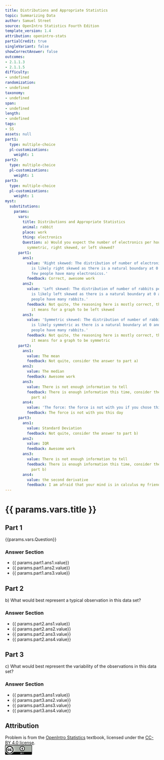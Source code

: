 ```yaml
---
title: Distributions and Appropriate Statistics
topic: Summarizing Data
author: Samuel Street
source: OpenIntro Statistics Fourth Edition
template_version: 1.4
attribution: openintro-stats
partialCredit: true
singleVariant: false
showCorrectAnswer: false
outcomes:
- 2.1.1.3
- 2.1.1.5
difficulty:
- undefined
randomization:
- undefined
taxonomy:
- undefined
span:
- undefined
length:
- undefined
tags:
- SS
assets: null
part1:
  type: multiple-choice
  pl-customizations:
    weight: 1
part2:
  type: multiple-choice
  pl-customizations:
    weight: 1
part3:
  type: multiple-choice
  pl-customizations:
    weight: 1
myst:
  substitutions:
    params:
      vars:
        title: Distributions and Appropriate Statistics
        animal: rabbit
        place: work
        thing: electronics
        Question: a) Would you expect the number of electronics per household to be
          symmetric, right skewed, or left skewed?
      part1:
        ans1:
          value: 'Right skewed: The distribution of number of electronicss per household
            is likely right skewed as there is a natural boundary at 0 and only a
            few people have many electronicss.'
          feedback: Correct, awesome work
        ans2:
          value: 'Left skewed: The distribution of number of rabbits per household
            is likely left skewed as there is a natural boundary at 0 and only a few
            people have many rabbits.'
          feedback: Not quite, the reasoning here is mostly correct, think over what
            it means for a graph to be left skewed
        ans3:
          value: 'Symmetric skewed: The distribution of number of rabbits per household
            is likely symmetric as there is a natural boundary at 0 and only a few
            people have many rabbits.'
          feedback: Not quite, the reasoning here is mostly correct, think over what
            it means for a graph to be symmetric
      part2:
        ans1:
          value: The mean
          feedback: Not quite, consider the answer to part a)
        ans2:
          value: The median
          feedback: Awesome work
        ans3:
          value: There is not enough information to tell
          feedback: There is enough information this time, consider the answer to
            part a)
        ans4:
          value: 'The force: the force is not with you if you chose this one'
          feedback: The force is not with you this day
      part3:
        ans1:
          value: Standard Deviation
          feedback: Not quite, consider the answer to part b)
        ans2:
          value: IQR
          feedback: Awesome work
        ans3:
          value: There is not enough information to tell
          feedback: There is enough information this time, consider the answer to
            part b)
        ans4:
          value: the second derivative
          feedback: I am afraid that your mind is in calculus my friend
---
```

# {{ params.vars.title }}

## Part 1

{{params.vars.Question}}

### Answer Section

- {{ params.part1.ans1.value}}
- {{ params.part1.ans2.value}}
- {{ params.part1.ans3.value}}

## Part 2

b) What would best represent a typical observation in this data set?

### Answer Section

- {{ params.part2.ans1.value}}
- {{ params.part2.ans2.value}}
- {{ params.part2.ans3.value}}
- {{ params.part2.ans4.value}}

## Part 3

c) What would best represent the variability of the observations in this data set?

### Answer Section

- {{ params.part3.ans1.value}}
- {{ params.part3.ans2.value}}
- {{ params.part3.ans3.value}}
- {{ params.part3.ans4.value}}

## Attribution

Problem is from the [OpenIntro Statistics](https://openintro.org/book/os/) textbook, licensed under the [CC-BY 4.0 license](https://creativecommons.org/licenses/by/4.0/).<br>![Image representing the Creative Commons 4.0 BY license.](https://raw.githubusercontent.com/firasm/bits/master/by.png)